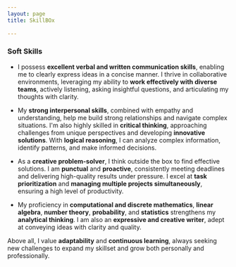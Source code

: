 ```yaml
---
layout: page
title: SkillBOx
  
---
```


### Soft Skills

- I possess **excellent verbal and written communication skills**, enabling me to clearly express ideas in a concise manner. I thrive in collaborative environments, leveraging my ability to **work effectively with diverse teams**, actively listening, asking insightful questions, and articulating my thoughts with clarity.

- My **strong interpersonal skills**, combined with empathy and understanding, help me build strong relationships and navigate complex situations. I'm also highly skilled in **critical thinking**, approaching challenges from unique perspectives and developing **innovative solutions**. With **logical reasoning**, I can analyze complex information, identify patterns, and make informed decisions.

- As a **creative problem-solver**, I think outside the box to find effective solutions. I am **punctual** and **proactive**, consistently meeting deadlines and delivering high-quality results under pressure. I excel at **task prioritization** and **managing multiple projects simultaneously**, ensuring a high level of productivity.

- My proficiency in **computational and discrete mathematics**, **linear algebra**, **number theory**, **probability**, and **statistics** strengthens my **analytical thinking**. I am also an **expressive and creative writer**, adept at conveying ideas with clarity and quality.

Above all, I value **adaptability** and **continuous learning**, always seeking new challenges to expand my skillset and grow both personally and professionally.
